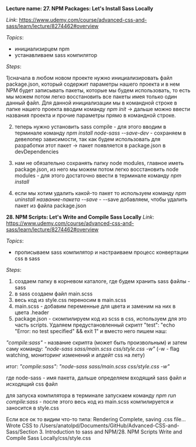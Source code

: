 __Lecture name: 27. NPM Packages: Let's Install Sass Locally__

  _Link_: https://www.udemy.com/course/advanced-css-and-sass/learn/lecture/8274462#overview


  _Topics_:
  - инициализирцем npm
  - устанавливаем sass компилятор


  _Steps_:

  1)сначала в любом новом проекте нужно инициализировать файл package.json, который содержит параметры нашего проекта и в нем NPM будет записывать пакеты, которые мы будем использовать, то есть мы можем потом легко восстановить все пакеты имея только один данный файл. Для данной инициализации мы в командной строке в папке нашего проекта вводим команду _npm init_  -> дальше можно ввести названия проекта и прочие параметры прямо в командной строке.

  2) теперь нужно установить sass compile - для этого вводим в терминале команду _npm install node-sass --save-dev_ - сохраняем в девелопер зависимости, так как будем использовать для разработки этот пакет -> пакет появляется в package.json в devDependencies

  3) нам не обязательно сохранять папку node modules, главное иметь package.json, из него мы можем потом легко восстановить node modules - для этого достаточно ввести в терминале команду _npm install_

  4) если мы хотим удалить какой-то пакет то используем команду _npm uninstall название-пакета --save_ - --save добавляем, чтобы удалить пакет из файла package.json
<!-- end -->


__28. NPM Scripts: Let's Write and Compile Sass Locally__
_Link_: https://www.udemy.com/course/advanced-css-and-sass/learn/lecture/8274462#overview


_Topics_:
- прописываем sass компилятор и настраиваем процесс конвертации css в sass



_Steps_:
1) создаем папку в корневом каталоге, где будем хранить sass файлы - sass
2) в sass создаем файл main.scss
3) весь код из style.css переносим в main.scss
4) main.scss - добавим переменные для цвета и заменим на них в цвета .header
5) package.json - скомпилируем код из scss в css, используем для это часть scripts. Удаляем предустановленный скрипт "test": "echo \"Error: no test specified\" && exit 1" и вместо него пишем наш:

_"compile:sass"_ - название скрипта (может быть произвольным) и затем саму команду: _"node-sass sass/main.scss css/style.css -w"_ (-w - flag watching, мониторинг изменений и апдейт css на лету)

итог: _"compile:sass": "node-sass sass/main.scss css/style.css -w"_

где node-sass - имя пакета, дальше определяем входящий sass файл и исходящий css файл

для запуска компилятора в терминале запускаем команду _npm run compile:sass_ - после этого весь код из main.scss компилируется и заносится в style.css

Если все ок то видим что-то типа:
Rendering Complete, saving .css file...
Wrote CSS to /Users/anatolpd/Documents/GitHub/Advanced-CSS-and-Sass/Section 3. Introduction to sass and NPM/28. NPM Scripts Write and Compile Sass Locally/css/style.css
<!-- end -->
